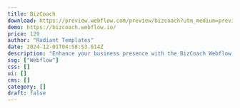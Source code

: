 ```yaml
---
title: BizCoach
download: https://preview.webflow.com/preview/bizcoach?utm_medium=preview_link&utm_source=designer&utm_content=bizcoach&preview=d19e483a416d3d2b0da032384b2f7d91&workflow=preview
demo: https://bizcoach.webflow.io/
price: 129
author: "Radiant Templates"
date: 2024-12-01T04:58:53.614Z
description: "Enhance your business presence with the BizCoach Webflow Template, tailored for coaches, consultants, and mentors. Its polished, professional design and customizable features allow you to showcase your services, and build trust."
ssg: ["Webflow"]
css: []
ui: []
cms: []
category: []
draft: false
---
```

